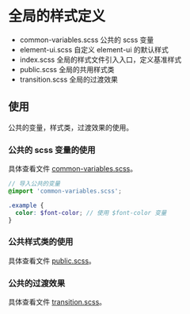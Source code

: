 # 全局的样式定义

- common-variables.scss 公共的 scss 变量
- element-ui.scss 自定义 element-ui 的默认样式
- index.scss 全局的样式文件引入入口，定义基准样式
- public.scss 全局的共用样式类
- transition.scss 全局的过渡效果

## 使用

公共的变量，样式类，过渡效果的使用。

### 公共的 scss 变量的使用

具体查看文件 [common-variables.scss](common-variables.scss)。

```scss
// 导入公共的变量
@import 'common-variables.scss';

.example {
  color: $font-color; // 使用 $font-color 变量
}
```

### 公共样式类的使用

具体查看文件 [public.scss](public.scss)。

### 公共的过渡效果

具体查看文件 [transition.scss](transition.scss)。
